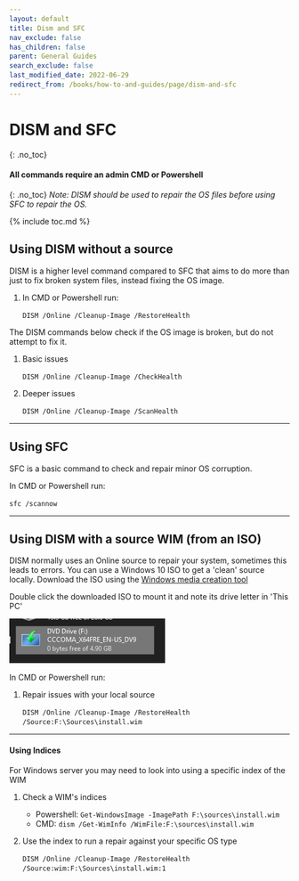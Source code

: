 ```yaml
---
layout: default
title: Dism and SFC
nav_exclude: false
has_children: false
parent: General Guides
search_exclude: false
last_modified_date: 2022-06-29
redirect_from: /books/how-to-and-guides/page/dism-and-sfc
---
```


# DISM and SFC
{: .no_toc}

#### **All commands require an admin CMD or Powershell**
{: .no_toc}
*Note: DISM should be used to repair the OS files before using SFC to repair the OS.*

{% include toc.md %}

## Using DISM without a source
DISM is a higher level command compared to SFC that aims to do more than just to fix broken system files, instead fixing the OS image.

1. In CMD or Powershell run: 

	`DISM /Online /Cleanup-Image /RestoreHealth`

The DISM commands below check if the OS image is broken, but do not attempt to fix it.

1. Basic issues

	`DISM /Online /Cleanup-Image /CheckHealth`

2. Deeper issues

	`DISM /Online /Cleanup-Image /ScanHealth`

---
## Using SFC
SFC is a basic command to check and repair minor OS corruption.

In CMD or Powershell run:

`sfc /scannow`

---
## Using DISM with a source WIM (from an ISO)

DISM normally uses an Online source to repair your system, sometimes this leads to errors. You can use a Windows 10 ISO to get a 'clean' source locally. Download the ISO using the [Windows media creation tool](https://www.microsoft.com/en-us/software-download/windows10)

Double click the downloaded ISO to mount it and note its drive letter in 'This PC'

![iso image](/assets/dism-sfc/iso.png)

In CMD or Powershell run:

1. Repair issues with your local source
	
    `DISM /Online /Cleanup-Image /RestoreHealth /Source:F:\Sources\install.wim`

---
#### Using Indices
For Windows server you may need to look into using a specific index of the WIM

1. Check a WIM's indices
	* Powershell: `Get-WindowsImage -ImagePath F:\sources\install.wim`
    * CMD: `dism /Get-WimInfo /WimFile:F:\sources\install.wim`

2. Use the index to run a repair against your specific OS type

   `DISM /Online /Cleanup-Image /RestoreHealth /Source:wim:F:\Sources\install.wim:1`
